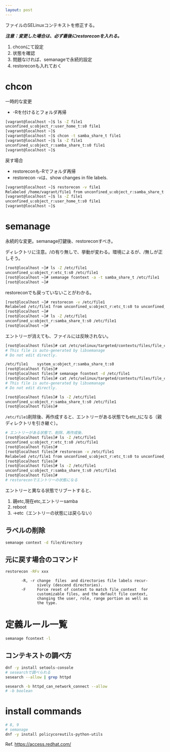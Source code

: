 ```yaml
---
layout: post
---
```


ファイルのSELinuxコンテキストを修正する。

***注意：変更した場合は、必ず最後にrestoreconを入れる。***

1. chconにて設定
1. 状態を確認
1. 問題なければ、semanageで永続的設定
1. restoreconも入れておく

# chcon

一時的な変更

- -Rを付けるとフォルダ再帰

```sh
[vagrant@localhost ~]$ ls -Z file1
unconfined_u:object_r:user_home_t:s0 file1
[vagrant@localhost ~]$ 
[vagrant@localhost ~]$ chcon -t samba_share_t file1
[vagrant@localhost ~]$ ls -Z file1
unconfined_u:object_r:samba_share_t:s0 file1
[vagrant@localhost ~]$ 
```

戻す場合

- restoreconも-Rでフォルダ再帰
- restorecon -vは、show changes in file labels.

```sh
[vagrant@localhost ~]$ restorecon -v file1
Relabeled /home/vagrant/file1 from unconfined_u:object_r:samba_share_t:s0 to unconfined_u:object_r:user_home_t:s0
[vagrant@localhost ~]$ ls -Z file1
unconfined_u:object_r:user_home_t:s0 file1
[vagrant@localhost ~]$ 
```

# semanage

永続的な変更。semanage打鍵後、restoreconすべき。

ディレクトリに注意。/の有り無しで、挙動が変わる。環境によるが、/無しが正しそう。

```sh
[root@localhost ~]# ls -Z /etc/file1
unconfined_u:object_r:etc_t:s0 /etc/file1
[root@localhost ~]# semanage fcontext -a -t samba_share_t /etc/file1
[root@localhost ~]# 
```

restoreconでも戻っていないことがわかる。

```sh
[root@localhost ~]# restorecon -v /etc/file1
Relabeled /etc/file1 from unconfined_u:object_r:etc_t:s0 to unconfined_u:object_r:samba_share_t:s0
[root@localhost ~]# 
[root@localhost ~]# ls -Z /etc/file1
unconfined_u:object_r:samba_share_t:s0 /etc/file1
[root@localhost ~]# 
```

エントリーが消えても、ファイルには反映されない。

```sh
[root@localhost files]# cat /etc/selinux/targeted/contexts/files/file_contexts.local
# This file is auto-generated by libsemanage
# Do not edit directly.

/etc/file1    system_u:object_r:samba_share_t:s0
[root@localhost files]# 
[root@localhost files]# semanage fcontext -d /etc/file1
[root@localhost files]# cat /etc/selinux/targeted/contexts/files/file_contexts.local
# This file is auto-generated by libsemanage
# Do not edit directly.

[root@localhost files]# ls -Z /etc/file1 
unconfined_u:object_r:samba_share_t:s0 /etc/file1
[root@localhost files]# 
```

`/etc/file1`削除後、再作成すると、エントリーがある状態でもetc_tになる（親ディレクトリを引き継ぐ）。

```sh
# エントリーがある状態で、削除、再作成後、
[root@localhost files]# ls -Z /etc/file1
unconfined_u:object_r:etc_t:s0 /etc/file1
[root@localhost files]# 
[root@localhost files]# restorecon -v /etc/file1
Relabeled /etc/file1 from unconfined_u:object_r:etc_t:s0 to unconfined_u:object_r:samba_share_t:s0
[root@localhost files]# 
[root@localhost files]# ls -Z /etc/file1
unconfined_u:object_r:samba_share_t:s0 /etc/file1
[root@localhost files]# 
# restoreconでエントリーの状態になる
```

エントリーと異なる状態でリブートすると、

1. 親etc,現在etc,エントリーsamba
1. reboot
1. →etc（エントリーの状態には戻らない）

## ラベルの削除

```sh
semanage context -d file/directory
```

## 元に戻す場合のコマンド

```sh
restorecon -RFv xxx
```

```
       -R, -r change  files  and directories file labels recur‐
              sively (descend directories).
       -F     Force reset of context to match file_context  for
              customizable files, and the default file context,
              changing the user, role, range portion as well as
              the type.
```

# 定義ルール一覧

```sh
semanage fcontext -l
```

## コンテキストの調べ方

```sh
dnf -y install setools-console
# sesearchで調べられる
sesearch --allow | grep httpd

sesearch -b httpd_can_network_connect --allow
# -b boolean
```

# install commands

```sh
# 8, 9
# semanage
dnf -y install policycoreutils-python-utils
```

Ref. <https://access.redhat.com/>
